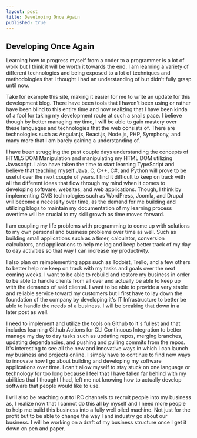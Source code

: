 ```yaml
---
layout: post
title: Developing Once Again
published: true
---
```

## Developing Once Again
Learning how to progress myself from a coder to a programmer is a lot of work but I think it will be worth it towards the end. I am learning a variety of different technologies and being exposed to a lot of techniques and methodologies that I thought I had an understanding of but didn't fully grasp until now. 

Take for example this site, making it easier for me to write an update for this development blog. There have been tools that I haven't been using or rather have been blind to this entire time and now realizing that I have been kinda of a fool for taking my development route at such a snails pace. I believe though by better managing my time, I will be able to gain mastery over these languages and technologies that the web consists of. There are technologies such as Angular.js, React.js, Node.js, PHP, Symphony, and many more that I am barely gaining a understanding of. 

I have been struggling the past couple days understanding the concepts of HTML5 DOM Manipulation and manipulating my HTML DOM utilizing Javascript. I also have taken the time to start learning TypeScript and believe that teaching myself Java, C, C++, C#, and Python will prove to be useful over the next couple of years. I find it difficult to keep on track with all the different ideas that flow through my mind when it comes to developing software, websites, and web applications. Though, I think by implementing CMS technologies such as WordPress, Joomla, and Drupal will become a necessity over time, as the demand for me building and utilizing blogs to maintain my documentation of my learning process overtime will be crucial to my skill growth as time moves forward.

I am coupling my life problems with programming to come up with solutions to my own personal and business problems over time as well. Such as building small applications such as a timer, calculator, conversion calculators, and applications to help me log and keep better track of my day to day activities so that way I can increase my productivity. 

I also plan on reimplementing apps such as Todoist, Trello, and a few others to better help me keep on track with my tasks and goals over the next coming weeks. I want to be able to rebuild and restore my business in order to be able to handle clients from all over and actually be able to keep up with the demands of said cliental. I want to be able to provide a very stable and reliable service toward my customers but I first have to lay down the foundation of the company by developing it's IT Infrastructure to better be able to handle the needs of a business. I will be breaking that down in a later post as well. 

I need to implement and utilize the tools on Github to it's fullest and that includes learning Github Actions for CLI Continuous Integration to better manage my day to day tasks such as updating repos, merging branches, updating dependancies, and pushing and pulling commits from the repos. It's interesting to see all the new and innovative ways in which I can launch my business and projects online. I simply have to continue to find new ways to innovate how I go about building and developing my software applications over time. I can't allow myself to stay stuck on one language or technology for too long because I feel that I have fallen far behind with my abilities that I thought I had, left me not knowing how to actually develop software that people would like to use. 

I will also be reaching out to IRC channels to recruit people into my business as, I realize now that I cannot do this all by myself and I need more people to help me build this business into a fully well oiled machine. Not just for the profit but to be able to change the way I and industry go about our business. I will be working on a draft of my business structure once I get it down on pen and paper. 




